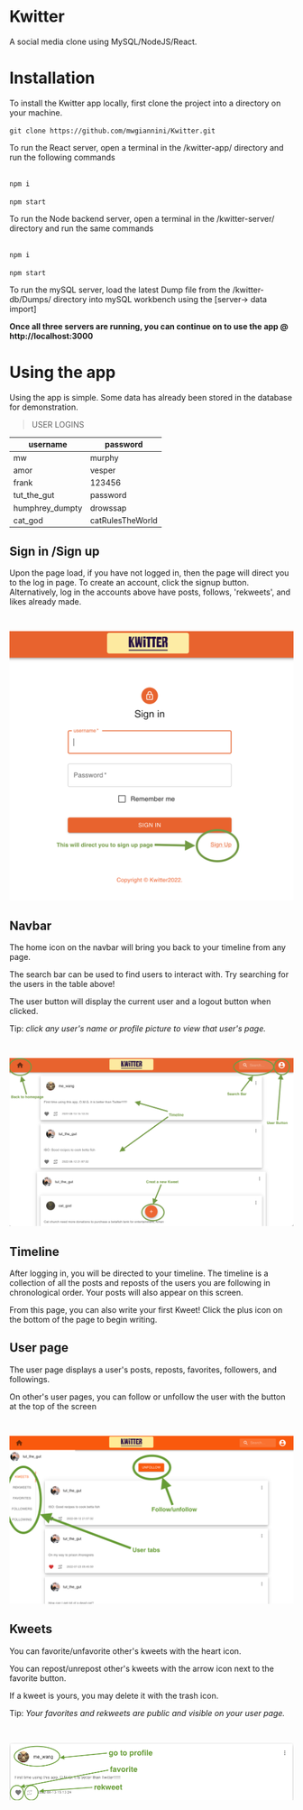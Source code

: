 
# Kwitter

A social media clone using MySQL/NodeJS/React.

  
  
  

# Installation

To install the Kwitter app locally, first clone the project into a directory on your machine.

`git clone https://github.com/mwgiannini/Kwitter.git`

  

To run the React server, open a terminal in the /kwitter-app/ directory and run the following commands

```

npm i

npm start

```

  

To run the Node backend server, open a terminal in the /kwitter-server/ directory and run the same commands

```

npm i

npm start

```

  

To run the mySQL server, load the latest Dump file from the /kwitter-db/Dumps/ directory into mySQL workbench using the [server-> data import]

  
  
  **Once all three servers are running, you can continue on to use the app @ http://localhost:3000**
  
  
  

# Using the app

  Using the app is simple. Some data has already been stored in the database for demonstration.
>USER LOGINS

|username|  password|
|--|--|
| mw | murphy |
|amor|vesper|
|frank|123456|
|tut_the_gut|password|
|humphrey_dumpty|drowssap|
|cat_god|catRulesTheWorld|

## Sign in /Sign up

  

Upon the page load, if you have not logged in, then the page will direct you to the log in page. To create an account, click the signup button. Alternatively, log in the accounts above have posts, follows, 'rekweets', and likes already made.

<pre>

</pre>
![](DemoImages/login.png)

## Navbar
The home icon on the navbar will bring you back to your timeline from any page.  

The search bar can be used to find users to interact with. Try searching for the users in the table above!

The user button will display the current user and a logout button when clicked.

Tip: *click any user's name or profile picture to view that user's page.*

<pre>

</pre>
![](DemoImages/homepage.png)

## Timeline
After logging in, you will be directed to your timeline. The timeline is a collection of all the posts and reposts of the users you are following in chronological order. Your posts will also appear on this screen.

From this page, you can also write your first Kweet! Click the plus icon on the bottom of the page to begin writing.

## User page
The user page displays a user's posts, reposts, favorites, followers,  and followings. 

On other's user pages, you can follow or unfollow the user with the button at the top of the screen

<pre>

</pre>
![](DemoImages/userpage.png)

## Kweets
You can favorite/unfavorite other's kweets with the heart icon.

You can repost/unrepost other's kweets with the arrow icon next to the favorite button.

If a kweet is yours, you may delete it with the trash icon.

Tip: *Your favorites and rekweets are public and visible on your user page.*

<pre>

</pre>
![](DemoImages/kweet.png)
